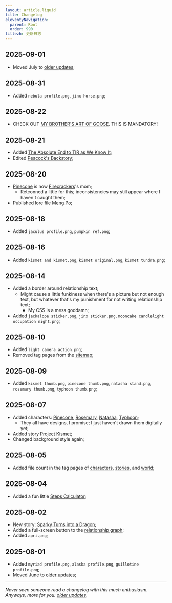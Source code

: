 ```yaml
---
layout: article.liquid
title: Changelog
eleventyNavigation:
  parent: Root
  order: 990
titlezh: 更新日志
---
```


## 2025-09-01

- Moved July to [older updates](old/);

## 2025-08-31

- Added `nebula profile.png`, `jinx horse.png`;

## 2025-08-22

- CHECK OUT [MY BROTHER'S ART OF GOOSE](https://raw.githubusercontent.com/Tofutush/The-Iron-Ragdoll/refs/heads/main/img/others%20art/goose%20brother.jpg). THIS IS MANDATORY!

## 2025-08-21

- Added [The Absolute End to TIR as We Know It](/stories/the-absolute-end-to-tir-as-we-know-it/);
- Edited [Peacock's Backstory](/stories/peacock-backstory/);

## 2025-08-20

- [Pinecone](/characters/pinecone/) is now [Firecrackers](/characters/firecrackers/)'s mom;
	- Retconned a little for this; inconsistencies may still appear where I haven't caught them;
- Published lore file [Meng Po](/world/meng-po/);

## 2025-08-18

- Added `jaculus profile.png`, `pumpkin ref.png`;

## 2025-08-16

- Added `kismet and kismet.png`, `kismet original.png`, `kismet tundra.png`;

## 2025-08-14

- Added a border around relationship text;
	- Might cause a little funkiness when there's a picture but not enough text, but whatever that's my punishment for not writing relationship text;
		- My CSS is a mess goddamn;
- Added `jackalope sticker.png`, `jinx sticker.png`, `mooncake candlelight occupation night.png`;

## 2025-08-10

- Added `light camera action.png`;
- Removed tag pages from the [sitemap](/sitemap/);

## 2025-08-09

- Added `kismet thumb.png`, `pinecone thumb.png`, `natasha stand.png`, `rosemary thumb.png`, `typhoon thumb.png`;

## 2025-08-07

- Added characters: [Pinecone](/characters/pinecone/), [Rosemary](/characters/rosemary/), [Natasha](/characters/natasha/), [Typhoon](/characters/typhoon/);
	- They all have designs, I promise; I just haven't drawn them digitally yet;
- Added story [Project Kismet](/stories/project-kismet/);
- Changed background style again;

## 2025-08-05

- Added file count in the tag pages of [characters](/characters/tag/), [stories](/stories/tag/), and [world](/world/category/);

## 2025-08-04

- Added a fun little [Steps Calculator](/fun/steps/);

## 2025-08-02

- New story: [Sparky Turns into a Dragon](/stories/sparky-turns-into-a-dragon/);
- Added a full-screen button to the [relationship graph](/characters/relationships/);
- Added `apri.png`;

## 2025-08-01

- Added `myriad profile.png`, `alaska profile.png`, `guillotine profile.png`;
- Moved June to [older updates](old/);

---

*Never seen someone read a changelog with this much enthusiasm. Anyways, more for you: [older updates](old/).*
